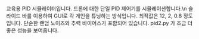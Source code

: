 교육용 PID 시뮬레이터입니다. 드론에 대한 단일 PID 제어기를 시뮬레이션합니다.\n
슬라이드 바를 이용하여 GUI로 각 게인을 튜닝하는 방식입니다. 최적값은 12, 2, 0.8 정도입니다.
단순한 랜덤 노이즈와 추력 바이어스가 포함되어 있습니다.
pid2.py 가 조금 더 좋은 성능을 보여줍니다.
